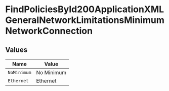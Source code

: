 # FindPoliciesById200ApplicationXMLGeneralNetworkLimitationsMinimumNetworkConnection


## Values

| Name        | Value       |
| ----------- | ----------- |
| `NoMinimum` | No Minimum  |
| `Ethernet`  | Ethernet    |
